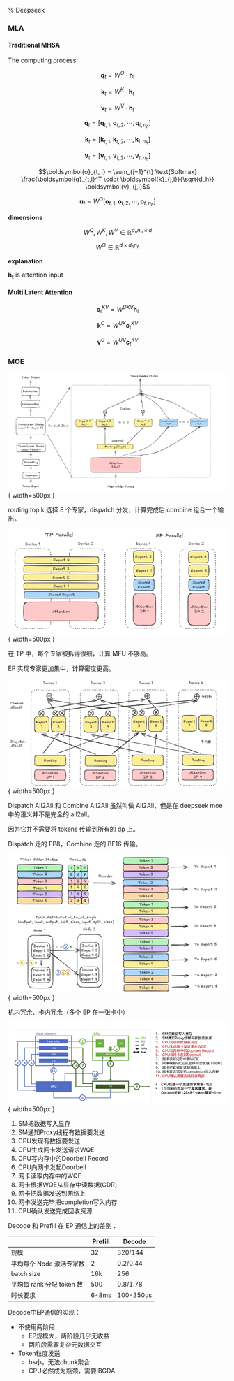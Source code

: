 % Deepseek

### MLA

#### Traditional MHSA

The computing process:

$$\boldsymbol{q}_t = W^{Q} \cdot \boldsymbol{h}_t$$
                                                 
$$\boldsymbol{k}_t = W^{K} \cdot \boldsymbol{h}_t$$
                                                 
$$\boldsymbol{v}_t = W^{V} \cdot \boldsymbol{h}_t$$
                  
$$\boldsymbol{q}_t = [\boldsymbol{q}_{t,1}, \boldsymbol{q}_{t,2}, \cdots, \boldsymbol{q}_{t,n_h}]$$
                                                                                                
$$\boldsymbol{k}_t = [\boldsymbol{k}_{t,1}, \boldsymbol{k}_{t,2}, \cdots, \boldsymbol{k}_{t,n_h}]$$
                                                                                                
$$\boldsymbol{v}_t = [\boldsymbol{v}_{t,1}, \boldsymbol{v}_{t,2}, \cdots, \boldsymbol{v}_{t,n_h}]$$

$$\boldsymbol{o}_{t, i} = \sum_{j=1}^{t} \text{Softmax} \frac{\boldsymbol{q}_{t,i}^T \cdot \boldsymbol{k}_{j,i}}{\sqrt{d_h}} \boldsymbol{v}_{j,i}$$

$$\boldsymbol{u}_t = W^{O} [\boldsymbol{o}_{t,1}, \boldsymbol{o}_{t,2}, \cdots, \boldsymbol{o}_{t,n_h}]$$

__dimensions__

$$W^Q, W^K, W^V \in \mathbb{R}^{d_n n_h \times d}$$

$$W^O \in \mathbb{R}^{d \times d_h n_h}$$

__explanation__

$\boldsymbol{h_t}$ is attention input

#### Multi Latent Attention

$$\boldsymbol{c}_{t}^{KV} = W^{DKV} \boldsymbol{h}_t$$

$$\boldsymbol{k}^{C} = W^{UK} \boldsymbol{c}_{t}^{KV}$$

$$\boldsymbol{v}^{C} = W^{UV} \boldsymbol{c}_{t}^{KV}$$

### MOE

![layers](../../../docs/WikiImage/image_2025-06-10-15-55-15.png){ width=500px }

routing top k 选择 8 个专家，dispatch 分发，计算完成后 combine 组合一个输出。

![TP EP](../../../docs/WikiImage/image_2025-06-10-15-57-07.png){ width=500px }

在 TP 中，每个专家被拆得很细，计算 MFU 不够高。

EP 实现专家更加集中，计算密度更高。

![Export Process](../../../docs/WikiImage/image_2025-06-10-15-59-55.png){ width=500px }

Dispatch All2All 和 Combine All2All 虽然叫做 All2All，但是在 deepseek moe 中的语义并不是完全的 all2all。

因为它并不需要将 tokens 传输到所有的 dp 上。

Dispatch 走的 FP8，Combine 走的 BF16 传输。

![传统 All2All 不足](../../../docs/WikiImage/image_2025-06-10-16-08-52.png){ width=500px }

机内冗余、卡内冗余（多个 EP 在一张卡中）

![网络传输过程](../../../docs/WikiImage/image_2025-06-10-16-09-44.png){ width=500px }

1. SM把数据写入显存
2. SM通知Proxy线程有数据要发送
3. CPU发现有数据要发送
4. CPU生成网卡发送请求WQE
5. CPU写内存中的Doorbell Record
6. CPU向网卡发起Doorbell
7. 网卡读取内存中的WQE
8. 网卡根据WQE从显存中读数据(GDR)
9. 网卡把数据发送到网络上
10. 网卡发送完毕把completion写入内存
11. CPU确认发送完成回收资源

Decode 和 Prefill 在 EP 通信上的差别：

|                           | Prefill | Decode    |
|---------------------------|---------|-----------|
| 规模                      | 32      | 320/144   |
| 平均每个 Node 激活专家数  | 2       | 0.2/0.44  |
| batch size                | 16k     | 256       |
| 平均每 rank 分配 token 数 | 500     | 0.8/1.78  |
| 时长要求                  | 6-8ms   | 100-350us |

Decode中EP通信的实现：

- 不使用两阶段
    - EP规模大，两阶段几乎无收益
    - 两阶段需要复杂元数据交互
- Token粒度发送
    - bs小，无法chunk聚合
    - CPU必然成为瓶颈，需要IBGDA
